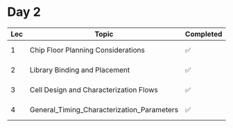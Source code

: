 # Day 2

| Lec | Topic | Completed | Link |
|-----|-------|-----------|------|
| 1 | Chip Floor Planning Considerations | ✅ | [Lec 1](https://github.com/SanskarJain1009/RISC_V_Chip/tree/main/week_6/day_2/Chip_Floor_Planning_Considerations) |
| 2 | Library Binding and Placement | ✅ | [Lec 2](https://github.com/SanskarJain1009/RISC_V_Chip/tree/main/week_6/day_2/Library_Binding_and_Placement) |
| 3 | Cell Design and Characterization Flows | ✅ | [Lec 3](https://github.com/SanskarJain1009/RISC_V_Chip/tree/main/week_6/day_2/Cell_Design_and_Characterization_Flows) |
| 4 | General_Timing_Characterization_Parameters | ✅ | [Lec 4](https://github.com/SanskarJain1009/RISC_V_Chip/tree/main/week_6/day_2/General_Timing_Characterization_Parameters) |

